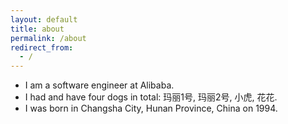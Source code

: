 ```yaml
---
layout: default
title: about
permalink: /about
redirect_from:
  - /
---
```

- I am a software engineer at Alibaba.
- I had and have four dogs in total: 玛丽1号, 玛丽2号, 小虎, 花花.
- I was born in Changsha City, Hunan Province, China on 1994.
